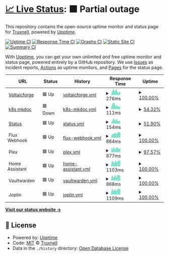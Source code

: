 # [📈 Live Status](https://Truxnell.github.io/upptime): <!--live status--> **🟧 Partial outage**

This repository contains the open-source uptime monitor and status page for [Truxnell](www.voltaicforge.com), powered by [Upptime](https://github.com/upptime/upptime).

[![Uptime CI](https://github.com/Truxnell/upptime/workflows/Uptime%20CI/badge.svg)](https://github.com/Truxnell/upptime/actions?query=workflow%3A%22Uptime+CI%22)
[![Response Time CI](https://github.com/Truxnell/upptime/workflows/Response%20Time%20CI/badge.svg)](https://github.com/Truxnell/upptime/actions?query=workflow%3A%22Response+Time+CI%22)
[![Graphs CI](https://github.com/Truxnell/upptime/workflows/Graphs%20CI/badge.svg)](https://github.com/Truxnell/upptime/actions?query=workflow%3A%22Graphs+CI%22)
[![Static Site CI](https://github.com/Truxnell/upptime/workflows/Static%20Site%20CI/badge.svg)](https://github.com/Truxnell/upptime/actions?query=workflow%3A%22Static+Site+CI%22)
[![Summary CI](https://github.com/Truxnell/upptime/workflows/Summary%20CI/badge.svg)](https://github.com/Truxnell/upptime/actions?query=workflow%3A%22Summary+CI%22)

With [Upptime](https://upptime.js.org), you can get your own unlimited and free uptime monitor and status page, powered entirely by a GitHub repository. We use [Issues](https://github.com/Truxnell/upptime/issues) as incident reports, [Actions](https://github.com/Truxnell/upptime/actions) as uptime monitors, and [Pages](https://Truxnell.github.io/upptime) for the status page.

<!--start: status pages-->
<!-- This summary is generated by Upptime (https://github.com/upptime/upptime) -->
<!-- Do not edit this manually, your changes will be overwritten -->
<!-- prettier-ignore -->
| URL | Status | History | Response Time | Uptime |
| --- | ------ | ------- | ------------- | ------ |
| <img alt="" src="https://favicons.githubusercontent.com/www.voltaicforge.com" height="13"> [Voltaicforge](https://www.voltaicforge.com) | 🟩 Up | [voltaicforge.yml](https://github.com/Truxnell/upptime/commits/HEAD/history/voltaicforge.yml) | <details><summary><img alt="Response time graph" src="./graphs/voltaicforge/response-time-week.png" height="20"> 276ms</summary><br><a href="https://status.voltaicforge.com/history/voltaicforge"><img alt="Response time 310" src="https://img.shields.io/endpoint?url=https%3A%2F%2Fraw.githubusercontent.com%2FTruxnell%2Fupptime%2FHEAD%2Fapi%2Fvoltaicforge%2Fresponse-time.json"></a><br><a href="https://status.voltaicforge.com/history/voltaicforge"><img alt="24-hour response time 256" src="https://img.shields.io/endpoint?url=https%3A%2F%2Fraw.githubusercontent.com%2FTruxnell%2Fupptime%2FHEAD%2Fapi%2Fvoltaicforge%2Fresponse-time-day.json"></a><br><a href="https://status.voltaicforge.com/history/voltaicforge"><img alt="7-day response time 276" src="https://img.shields.io/endpoint?url=https%3A%2F%2Fraw.githubusercontent.com%2FTruxnell%2Fupptime%2FHEAD%2Fapi%2Fvoltaicforge%2Fresponse-time-week.json"></a><br><a href="https://status.voltaicforge.com/history/voltaicforge"><img alt="30-day response time 314" src="https://img.shields.io/endpoint?url=https%3A%2F%2Fraw.githubusercontent.com%2FTruxnell%2Fupptime%2FHEAD%2Fapi%2Fvoltaicforge%2Fresponse-time-month.json"></a><br><a href="https://status.voltaicforge.com/history/voltaicforge"><img alt="1-year response time 310" src="https://img.shields.io/endpoint?url=https%3A%2F%2Fraw.githubusercontent.com%2FTruxnell%2Fupptime%2FHEAD%2Fapi%2Fvoltaicforge%2Fresponse-time-year.json"></a></details> | <details><summary><a href="https://status.voltaicforge.com/history/voltaicforge">100.00%</a></summary><a href="https://status.voltaicforge.com/history/voltaicforge"><img alt="All-time uptime 100.00%" src="https://img.shields.io/endpoint?url=https%3A%2F%2Fraw.githubusercontent.com%2FTruxnell%2Fupptime%2FHEAD%2Fapi%2Fvoltaicforge%2Fuptime.json"></a><br><a href="https://status.voltaicforge.com/history/voltaicforge"><img alt="24-hour uptime 100.00%" src="https://img.shields.io/endpoint?url=https%3A%2F%2Fraw.githubusercontent.com%2FTruxnell%2Fupptime%2FHEAD%2Fapi%2Fvoltaicforge%2Fuptime-day.json"></a><br><a href="https://status.voltaicforge.com/history/voltaicforge"><img alt="7-day uptime 100.00%" src="https://img.shields.io/endpoint?url=https%3A%2F%2Fraw.githubusercontent.com%2FTruxnell%2Fupptime%2FHEAD%2Fapi%2Fvoltaicforge%2Fuptime-week.json"></a><br><a href="https://status.voltaicforge.com/history/voltaicforge"><img alt="30-day uptime 100.00%" src="https://img.shields.io/endpoint?url=https%3A%2F%2Fraw.githubusercontent.com%2FTruxnell%2Fupptime%2FHEAD%2Fapi%2Fvoltaicforge%2Fuptime-month.json"></a><br><a href="https://status.voltaicforge.com/history/voltaicforge"><img alt="1-year uptime 100.00%" src="https://img.shields.io/endpoint?url=https%3A%2F%2Fraw.githubusercontent.com%2FTruxnell%2Fupptime%2FHEAD%2Fapi%2Fvoltaicforge%2Fuptime-year.json"></a></details>
| <img alt="" src="https://favicons.githubusercontent.com/k8s.voltaicforge.com" height="13"> [k8s mkdoc](https://k8s.voltaicforge.com) | 🟥 Down | [k8s-mkdoc.yml](https://github.com/Truxnell/upptime/commits/HEAD/history/k8s-mkdoc.yml) | <details><summary><img alt="Response time graph" src="./graphs/k8s-mkdoc/response-time-week.png" height="20"> 111ms</summary><br><a href="https://status.voltaicforge.com/history/k8s-mkdoc"><img alt="Response time 165" src="https://img.shields.io/endpoint?url=https%3A%2F%2Fraw.githubusercontent.com%2FTruxnell%2Fupptime%2FHEAD%2Fapi%2Fk8s-mkdoc%2Fresponse-time.json"></a><br><a href="https://status.voltaicforge.com/history/k8s-mkdoc"><img alt="24-hour response time 88" src="https://img.shields.io/endpoint?url=https%3A%2F%2Fraw.githubusercontent.com%2FTruxnell%2Fupptime%2FHEAD%2Fapi%2Fk8s-mkdoc%2Fresponse-time-day.json"></a><br><a href="https://status.voltaicforge.com/history/k8s-mkdoc"><img alt="7-day response time 111" src="https://img.shields.io/endpoint?url=https%3A%2F%2Fraw.githubusercontent.com%2FTruxnell%2Fupptime%2FHEAD%2Fapi%2Fk8s-mkdoc%2Fresponse-time-week.json"></a><br><a href="https://status.voltaicforge.com/history/k8s-mkdoc"><img alt="30-day response time 160" src="https://img.shields.io/endpoint?url=https%3A%2F%2Fraw.githubusercontent.com%2FTruxnell%2Fupptime%2FHEAD%2Fapi%2Fk8s-mkdoc%2Fresponse-time-month.json"></a><br><a href="https://status.voltaicforge.com/history/k8s-mkdoc"><img alt="1-year response time 165" src="https://img.shields.io/endpoint?url=https%3A%2F%2Fraw.githubusercontent.com%2FTruxnell%2Fupptime%2FHEAD%2Fapi%2Fk8s-mkdoc%2Fresponse-time-year.json"></a></details> | <details><summary><a href="https://status.voltaicforge.com/history/k8s-mkdoc">54.32%</a></summary><a href="https://status.voltaicforge.com/history/k8s-mkdoc"><img alt="All-time uptime 91.09%" src="https://img.shields.io/endpoint?url=https%3A%2F%2Fraw.githubusercontent.com%2FTruxnell%2Fupptime%2FHEAD%2Fapi%2Fk8s-mkdoc%2Fuptime.json"></a><br><a href="https://status.voltaicforge.com/history/k8s-mkdoc"><img alt="24-hour uptime 0.00%" src="https://img.shields.io/endpoint?url=https%3A%2F%2Fraw.githubusercontent.com%2FTruxnell%2Fupptime%2FHEAD%2Fapi%2Fk8s-mkdoc%2Fuptime-day.json"></a><br><a href="https://status.voltaicforge.com/history/k8s-mkdoc"><img alt="7-day uptime 54.32%" src="https://img.shields.io/endpoint?url=https%3A%2F%2Fraw.githubusercontent.com%2FTruxnell%2Fupptime%2FHEAD%2Fapi%2Fk8s-mkdoc%2Fuptime-week.json"></a><br><a href="https://status.voltaicforge.com/history/k8s-mkdoc"><img alt="30-day uptime 89.49%" src="https://img.shields.io/endpoint?url=https%3A%2F%2Fraw.githubusercontent.com%2FTruxnell%2Fupptime%2FHEAD%2Fapi%2Fk8s-mkdoc%2Fuptime-month.json"></a><br><a href="https://status.voltaicforge.com/history/k8s-mkdoc"><img alt="1-year uptime 91.09%" src="https://img.shields.io/endpoint?url=https%3A%2F%2Fraw.githubusercontent.com%2FTruxnell%2Fupptime%2FHEAD%2Fapi%2Fk8s-mkdoc%2Fuptime-year.json"></a></details>
| <img alt="" src="https://favicons.githubusercontent.com/status.voltaicforge.com" height="13"> [Status](https://status.voltaicforge.com) | 🟩 Up | [status.yml](https://github.com/Truxnell/upptime/commits/HEAD/history/status.yml) | <details><summary><img alt="Response time graph" src="./graphs/status/response-time-week.png" height="20"> 154ms</summary><br><a href="https://status.voltaicforge.com/history/status"><img alt="Response time 167" src="https://img.shields.io/endpoint?url=https%3A%2F%2Fraw.githubusercontent.com%2FTruxnell%2Fupptime%2FHEAD%2Fapi%2Fstatus%2Fresponse-time.json"></a><br><a href="https://status.voltaicforge.com/history/status"><img alt="24-hour response time 106" src="https://img.shields.io/endpoint?url=https%3A%2F%2Fraw.githubusercontent.com%2FTruxnell%2Fupptime%2FHEAD%2Fapi%2Fstatus%2Fresponse-time-day.json"></a><br><a href="https://status.voltaicforge.com/history/status"><img alt="7-day response time 154" src="https://img.shields.io/endpoint?url=https%3A%2F%2Fraw.githubusercontent.com%2FTruxnell%2Fupptime%2FHEAD%2Fapi%2Fstatus%2Fresponse-time-week.json"></a><br><a href="https://status.voltaicforge.com/history/status"><img alt="30-day response time 166" src="https://img.shields.io/endpoint?url=https%3A%2F%2Fraw.githubusercontent.com%2FTruxnell%2Fupptime%2FHEAD%2Fapi%2Fstatus%2Fresponse-time-month.json"></a><br><a href="https://status.voltaicforge.com/history/status"><img alt="1-year response time 167" src="https://img.shields.io/endpoint?url=https%3A%2F%2Fraw.githubusercontent.com%2FTruxnell%2Fupptime%2FHEAD%2Fapi%2Fstatus%2Fresponse-time-year.json"></a></details> | <details><summary><a href="https://status.voltaicforge.com/history/status">51.90%</a></summary><a href="https://status.voltaicforge.com/history/status"><img alt="All-time uptime 46.58%" src="https://img.shields.io/endpoint?url=https%3A%2F%2Fraw.githubusercontent.com%2FTruxnell%2Fupptime%2FHEAD%2Fapi%2Fstatus%2Fuptime.json"></a><br><a href="https://status.voltaicforge.com/history/status"><img alt="24-hour uptime 0.00%" src="https://img.shields.io/endpoint?url=https%3A%2F%2Fraw.githubusercontent.com%2FTruxnell%2Fupptime%2FHEAD%2Fapi%2Fstatus%2Fuptime-day.json"></a><br><a href="https://status.voltaicforge.com/history/status"><img alt="7-day uptime 51.90%" src="https://img.shields.io/endpoint?url=https%3A%2F%2Fraw.githubusercontent.com%2FTruxnell%2Fupptime%2FHEAD%2Fapi%2Fstatus%2Fuptime-week.json"></a><br><a href="https://status.voltaicforge.com/history/status"><img alt="30-day uptime 71.71%" src="https://img.shields.io/endpoint?url=https%3A%2F%2Fraw.githubusercontent.com%2FTruxnell%2Fupptime%2FHEAD%2Fapi%2Fstatus%2Fuptime-month.json"></a><br><a href="https://status.voltaicforge.com/history/status"><img alt="1-year uptime 46.58%" src="https://img.shields.io/endpoint?url=https%3A%2F%2Fraw.githubusercontent.com%2FTruxnell%2Fupptime%2FHEAD%2Fapi%2Fstatus%2Fuptime-year.json"></a></details>
| <img alt="" src="https://favicons.githubusercontent.com/null" height="13"> Flux Webhook | 🟩 Up | [flux-webhook.yml](https://github.com/Truxnell/upptime/commits/HEAD/history/flux-webhook.yml) | <details><summary><img alt="Response time graph" src="./graphs/flux-webhook/response-time-week.png" height="20"> 864ms</summary><br><a href="https://status.voltaicforge.com/history/flux-webhook"><img alt="Response time 1139" src="https://img.shields.io/endpoint?url=https%3A%2F%2Fraw.githubusercontent.com%2FTruxnell%2Fupptime%2FHEAD%2Fapi%2Fflux-webhook%2Fresponse-time.json"></a><br><a href="https://status.voltaicforge.com/history/flux-webhook"><img alt="24-hour response time 966" src="https://img.shields.io/endpoint?url=https%3A%2F%2Fraw.githubusercontent.com%2FTruxnell%2Fupptime%2FHEAD%2Fapi%2Fflux-webhook%2Fresponse-time-day.json"></a><br><a href="https://status.voltaicforge.com/history/flux-webhook"><img alt="7-day response time 864" src="https://img.shields.io/endpoint?url=https%3A%2F%2Fraw.githubusercontent.com%2FTruxnell%2Fupptime%2FHEAD%2Fapi%2Fflux-webhook%2Fresponse-time-week.json"></a><br><a href="https://status.voltaicforge.com/history/flux-webhook"><img alt="30-day response time 1378" src="https://img.shields.io/endpoint?url=https%3A%2F%2Fraw.githubusercontent.com%2FTruxnell%2Fupptime%2FHEAD%2Fapi%2Fflux-webhook%2Fresponse-time-month.json"></a><br><a href="https://status.voltaicforge.com/history/flux-webhook"><img alt="1-year response time 1139" src="https://img.shields.io/endpoint?url=https%3A%2F%2Fraw.githubusercontent.com%2FTruxnell%2Fupptime%2FHEAD%2Fapi%2Fflux-webhook%2Fresponse-time-year.json"></a></details> | <details><summary><a href="https://status.voltaicforge.com/history/flux-webhook">100.00%</a></summary><a href="https://status.voltaicforge.com/history/flux-webhook"><img alt="All-time uptime 92.07%" src="https://img.shields.io/endpoint?url=https%3A%2F%2Fraw.githubusercontent.com%2FTruxnell%2Fupptime%2FHEAD%2Fapi%2Fflux-webhook%2Fuptime.json"></a><br><a href="https://status.voltaicforge.com/history/flux-webhook"><img alt="24-hour uptime 100.00%" src="https://img.shields.io/endpoint?url=https%3A%2F%2Fraw.githubusercontent.com%2FTruxnell%2Fupptime%2FHEAD%2Fapi%2Fflux-webhook%2Fuptime-day.json"></a><br><a href="https://status.voltaicforge.com/history/flux-webhook"><img alt="7-day uptime 100.00%" src="https://img.shields.io/endpoint?url=https%3A%2F%2Fraw.githubusercontent.com%2FTruxnell%2Fupptime%2FHEAD%2Fapi%2Fflux-webhook%2Fuptime-week.json"></a><br><a href="https://status.voltaicforge.com/history/flux-webhook"><img alt="30-day uptime 96.68%" src="https://img.shields.io/endpoint?url=https%3A%2F%2Fraw.githubusercontent.com%2FTruxnell%2Fupptime%2FHEAD%2Fapi%2Fflux-webhook%2Fuptime-month.json"></a><br><a href="https://status.voltaicforge.com/history/flux-webhook"><img alt="1-year uptime 92.07%" src="https://img.shields.io/endpoint?url=https%3A%2F%2Fraw.githubusercontent.com%2FTruxnell%2Fupptime%2FHEAD%2Fapi%2Fflux-webhook%2Fuptime-year.json"></a></details>
| <img alt="" src="https://favicons.githubusercontent.com/null" height="13"> Plex | 🟩 Up | [plex.yml](https://github.com/Truxnell/upptime/commits/HEAD/history/plex.yml) | <details><summary><img alt="Response time graph" src="./graphs/plex/response-time-week.png" height="20"> 877ms</summary><br><a href="https://status.voltaicforge.com/history/plex"><img alt="Response time 1252" src="https://img.shields.io/endpoint?url=https%3A%2F%2Fraw.githubusercontent.com%2FTruxnell%2Fupptime%2FHEAD%2Fapi%2Fplex%2Fresponse-time.json"></a><br><a href="https://status.voltaicforge.com/history/plex"><img alt="24-hour response time 843" src="https://img.shields.io/endpoint?url=https%3A%2F%2Fraw.githubusercontent.com%2FTruxnell%2Fupptime%2FHEAD%2Fapi%2Fplex%2Fresponse-time-day.json"></a><br><a href="https://status.voltaicforge.com/history/plex"><img alt="7-day response time 877" src="https://img.shields.io/endpoint?url=https%3A%2F%2Fraw.githubusercontent.com%2FTruxnell%2Fupptime%2FHEAD%2Fapi%2Fplex%2Fresponse-time-week.json"></a><br><a href="https://status.voltaicforge.com/history/plex"><img alt="30-day response time 1285" src="https://img.shields.io/endpoint?url=https%3A%2F%2Fraw.githubusercontent.com%2FTruxnell%2Fupptime%2FHEAD%2Fapi%2Fplex%2Fresponse-time-month.json"></a><br><a href="https://status.voltaicforge.com/history/plex"><img alt="1-year response time 1252" src="https://img.shields.io/endpoint?url=https%3A%2F%2Fraw.githubusercontent.com%2FTruxnell%2Fupptime%2FHEAD%2Fapi%2Fplex%2Fresponse-time-year.json"></a></details> | <details><summary><a href="https://status.voltaicforge.com/history/plex">97.57%</a></summary><a href="https://status.voltaicforge.com/history/plex"><img alt="All-time uptime 85.46%" src="https://img.shields.io/endpoint?url=https%3A%2F%2Fraw.githubusercontent.com%2FTruxnell%2Fupptime%2FHEAD%2Fapi%2Fplex%2Fuptime.json"></a><br><a href="https://status.voltaicforge.com/history/plex"><img alt="24-hour uptime 84.58%" src="https://img.shields.io/endpoint?url=https%3A%2F%2Fraw.githubusercontent.com%2FTruxnell%2Fupptime%2FHEAD%2Fapi%2Fplex%2Fuptime-day.json"></a><br><a href="https://status.voltaicforge.com/history/plex"><img alt="7-day uptime 97.57%" src="https://img.shields.io/endpoint?url=https%3A%2F%2Fraw.githubusercontent.com%2FTruxnell%2Fupptime%2FHEAD%2Fapi%2Fplex%2Fuptime-week.json"></a><br><a href="https://status.voltaicforge.com/history/plex"><img alt="30-day uptime 90.68%" src="https://img.shields.io/endpoint?url=https%3A%2F%2Fraw.githubusercontent.com%2FTruxnell%2Fupptime%2FHEAD%2Fapi%2Fplex%2Fuptime-month.json"></a><br><a href="https://status.voltaicforge.com/history/plex"><img alt="1-year uptime 85.46%" src="https://img.shields.io/endpoint?url=https%3A%2F%2Fraw.githubusercontent.com%2FTruxnell%2Fupptime%2FHEAD%2Fapi%2Fplex%2Fuptime-year.json"></a></details>
| <img alt="" src="https://favicons.githubusercontent.com/null" height="13"> Home Assistant | 🟩 Up | [home-assistant.yml](https://github.com/Truxnell/upptime/commits/HEAD/history/home-assistant.yml) | <details><summary><img alt="Response time graph" src="./graphs/home-assistant/response-time-week.png" height="20"> 1103ms</summary><br><a href="https://status.voltaicforge.com/history/home-assistant"><img alt="Response time 1252" src="https://img.shields.io/endpoint?url=https%3A%2F%2Fraw.githubusercontent.com%2FTruxnell%2Fupptime%2FHEAD%2Fapi%2Fhome-assistant%2Fresponse-time.json"></a><br><a href="https://status.voltaicforge.com/history/home-assistant"><img alt="24-hour response time 1341" src="https://img.shields.io/endpoint?url=https%3A%2F%2Fraw.githubusercontent.com%2FTruxnell%2Fupptime%2FHEAD%2Fapi%2Fhome-assistant%2Fresponse-time-day.json"></a><br><a href="https://status.voltaicforge.com/history/home-assistant"><img alt="7-day response time 1103" src="https://img.shields.io/endpoint?url=https%3A%2F%2Fraw.githubusercontent.com%2FTruxnell%2Fupptime%2FHEAD%2Fapi%2Fhome-assistant%2Fresponse-time-week.json"></a><br><a href="https://status.voltaicforge.com/history/home-assistant"><img alt="30-day response time 1356" src="https://img.shields.io/endpoint?url=https%3A%2F%2Fraw.githubusercontent.com%2FTruxnell%2Fupptime%2FHEAD%2Fapi%2Fhome-assistant%2Fresponse-time-month.json"></a><br><a href="https://status.voltaicforge.com/history/home-assistant"><img alt="1-year response time 1252" src="https://img.shields.io/endpoint?url=https%3A%2F%2Fraw.githubusercontent.com%2FTruxnell%2Fupptime%2FHEAD%2Fapi%2Fhome-assistant%2Fresponse-time-year.json"></a></details> | <details><summary><a href="https://status.voltaicforge.com/history/home-assistant">100.00%</a></summary><a href="https://status.voltaicforge.com/history/home-assistant"><img alt="All-time uptime 92.53%" src="https://img.shields.io/endpoint?url=https%3A%2F%2Fraw.githubusercontent.com%2FTruxnell%2Fupptime%2FHEAD%2Fapi%2Fhome-assistant%2Fuptime.json"></a><br><a href="https://status.voltaicforge.com/history/home-assistant"><img alt="24-hour uptime 100.00%" src="https://img.shields.io/endpoint?url=https%3A%2F%2Fraw.githubusercontent.com%2FTruxnell%2Fupptime%2FHEAD%2Fapi%2Fhome-assistant%2Fuptime-day.json"></a><br><a href="https://status.voltaicforge.com/history/home-assistant"><img alt="7-day uptime 100.00%" src="https://img.shields.io/endpoint?url=https%3A%2F%2Fraw.githubusercontent.com%2FTruxnell%2Fupptime%2FHEAD%2Fapi%2Fhome-assistant%2Fuptime-week.json"></a><br><a href="https://status.voltaicforge.com/history/home-assistant"><img alt="30-day uptime 98.13%" src="https://img.shields.io/endpoint?url=https%3A%2F%2Fraw.githubusercontent.com%2FTruxnell%2Fupptime%2FHEAD%2Fapi%2Fhome-assistant%2Fuptime-month.json"></a><br><a href="https://status.voltaicforge.com/history/home-assistant"><img alt="1-year uptime 92.53%" src="https://img.shields.io/endpoint?url=https%3A%2F%2Fraw.githubusercontent.com%2FTruxnell%2Fupptime%2FHEAD%2Fapi%2Fhome-assistant%2Fuptime-year.json"></a></details>
| <img alt="" src="https://favicons.githubusercontent.com/null" height="13"> Vaultwarden | 🟩 Up | [vaultwarden.yml](https://github.com/Truxnell/upptime/commits/HEAD/history/vaultwarden.yml) | <details><summary><img alt="Response time graph" src="./graphs/vaultwarden/response-time-week.png" height="20"> 868ms</summary><br><a href="https://status.voltaicforge.com/history/vaultwarden"><img alt="Response time 830" src="https://img.shields.io/endpoint?url=https%3A%2F%2Fraw.githubusercontent.com%2FTruxnell%2Fupptime%2FHEAD%2Fapi%2Fvaultwarden%2Fresponse-time.json"></a><br><a href="https://status.voltaicforge.com/history/vaultwarden"><img alt="24-hour response time 973" src="https://img.shields.io/endpoint?url=https%3A%2F%2Fraw.githubusercontent.com%2FTruxnell%2Fupptime%2FHEAD%2Fapi%2Fvaultwarden%2Fresponse-time-day.json"></a><br><a href="https://status.voltaicforge.com/history/vaultwarden"><img alt="7-day response time 868" src="https://img.shields.io/endpoint?url=https%3A%2F%2Fraw.githubusercontent.com%2FTruxnell%2Fupptime%2FHEAD%2Fapi%2Fvaultwarden%2Fresponse-time-week.json"></a><br><a href="https://status.voltaicforge.com/history/vaultwarden"><img alt="30-day response time 778" src="https://img.shields.io/endpoint?url=https%3A%2F%2Fraw.githubusercontent.com%2FTruxnell%2Fupptime%2FHEAD%2Fapi%2Fvaultwarden%2Fresponse-time-month.json"></a><br><a href="https://status.voltaicforge.com/history/vaultwarden"><img alt="1-year response time 830" src="https://img.shields.io/endpoint?url=https%3A%2F%2Fraw.githubusercontent.com%2FTruxnell%2Fupptime%2FHEAD%2Fapi%2Fvaultwarden%2Fresponse-time-year.json"></a></details> | <details><summary><a href="https://status.voltaicforge.com/history/vaultwarden">100.00%</a></summary><a href="https://status.voltaicforge.com/history/vaultwarden"><img alt="All-time uptime 92.85%" src="https://img.shields.io/endpoint?url=https%3A%2F%2Fraw.githubusercontent.com%2FTruxnell%2Fupptime%2FHEAD%2Fapi%2Fvaultwarden%2Fuptime.json"></a><br><a href="https://status.voltaicforge.com/history/vaultwarden"><img alt="24-hour uptime 100.00%" src="https://img.shields.io/endpoint?url=https%3A%2F%2Fraw.githubusercontent.com%2FTruxnell%2Fupptime%2FHEAD%2Fapi%2Fvaultwarden%2Fuptime-day.json"></a><br><a href="https://status.voltaicforge.com/history/vaultwarden"><img alt="7-day uptime 100.00%" src="https://img.shields.io/endpoint?url=https%3A%2F%2Fraw.githubusercontent.com%2FTruxnell%2Fupptime%2FHEAD%2Fapi%2Fvaultwarden%2Fuptime-week.json"></a><br><a href="https://status.voltaicforge.com/history/vaultwarden"><img alt="30-day uptime 98.40%" src="https://img.shields.io/endpoint?url=https%3A%2F%2Fraw.githubusercontent.com%2FTruxnell%2Fupptime%2FHEAD%2Fapi%2Fvaultwarden%2Fuptime-month.json"></a><br><a href="https://status.voltaicforge.com/history/vaultwarden"><img alt="1-year uptime 92.85%" src="https://img.shields.io/endpoint?url=https%3A%2F%2Fraw.githubusercontent.com%2FTruxnell%2Fupptime%2FHEAD%2Fapi%2Fvaultwarden%2Fuptime-year.json"></a></details>
| <img alt="" src="https://favicons.githubusercontent.com/null" height="13"> Joplin | 🟩 Up | [joplin.yml](https://github.com/Truxnell/upptime/commits/HEAD/history/joplin.yml) | <details><summary><img alt="Response time graph" src="./graphs/joplin/response-time-week.png" height="20"> 1109ms</summary><br><a href="https://status.voltaicforge.com/history/joplin"><img alt="Response time 1233" src="https://img.shields.io/endpoint?url=https%3A%2F%2Fraw.githubusercontent.com%2FTruxnell%2Fupptime%2FHEAD%2Fapi%2Fjoplin%2Fresponse-time.json"></a><br><a href="https://status.voltaicforge.com/history/joplin"><img alt="24-hour response time 1244" src="https://img.shields.io/endpoint?url=https%3A%2F%2Fraw.githubusercontent.com%2FTruxnell%2Fupptime%2FHEAD%2Fapi%2Fjoplin%2Fresponse-time-day.json"></a><br><a href="https://status.voltaicforge.com/history/joplin"><img alt="7-day response time 1109" src="https://img.shields.io/endpoint?url=https%3A%2F%2Fraw.githubusercontent.com%2FTruxnell%2Fupptime%2FHEAD%2Fapi%2Fjoplin%2Fresponse-time-week.json"></a><br><a href="https://status.voltaicforge.com/history/joplin"><img alt="30-day response time 1334" src="https://img.shields.io/endpoint?url=https%3A%2F%2Fraw.githubusercontent.com%2FTruxnell%2Fupptime%2FHEAD%2Fapi%2Fjoplin%2Fresponse-time-month.json"></a><br><a href="https://status.voltaicforge.com/history/joplin"><img alt="1-year response time 1233" src="https://img.shields.io/endpoint?url=https%3A%2F%2Fraw.githubusercontent.com%2FTruxnell%2Fupptime%2FHEAD%2Fapi%2Fjoplin%2Fresponse-time-year.json"></a></details> | <details><summary><a href="https://status.voltaicforge.com/history/joplin">100.00%</a></summary><a href="https://status.voltaicforge.com/history/joplin"><img alt="All-time uptime 92.66%" src="https://img.shields.io/endpoint?url=https%3A%2F%2Fraw.githubusercontent.com%2FTruxnell%2Fupptime%2FHEAD%2Fapi%2Fjoplin%2Fuptime.json"></a><br><a href="https://status.voltaicforge.com/history/joplin"><img alt="24-hour uptime 100.00%" src="https://img.shields.io/endpoint?url=https%3A%2F%2Fraw.githubusercontent.com%2FTruxnell%2Fupptime%2FHEAD%2Fapi%2Fjoplin%2Fuptime-day.json"></a><br><a href="https://status.voltaicforge.com/history/joplin"><img alt="7-day uptime 100.00%" src="https://img.shields.io/endpoint?url=https%3A%2F%2Fraw.githubusercontent.com%2FTruxnell%2Fupptime%2FHEAD%2Fapi%2Fjoplin%2Fuptime-week.json"></a><br><a href="https://status.voltaicforge.com/history/joplin"><img alt="30-day uptime 98.33%" src="https://img.shields.io/endpoint?url=https%3A%2F%2Fraw.githubusercontent.com%2FTruxnell%2Fupptime%2FHEAD%2Fapi%2Fjoplin%2Fuptime-month.json"></a><br><a href="https://status.voltaicforge.com/history/joplin"><img alt="1-year uptime 92.66%" src="https://img.shields.io/endpoint?url=https%3A%2F%2Fraw.githubusercontent.com%2FTruxnell%2Fupptime%2FHEAD%2Fapi%2Fjoplin%2Fuptime-year.json"></a></details>

<!--end: status pages-->

[**Visit our status website →**](https://Truxnell.github.io/upptime)

## 📄 License

- Powered by: [Upptime](https://github.com/upptime/upptime)
- Code: [MIT](./LICENSE) © [Truxnell](www.voltaicforge.com)
- Data in the `./history` directory: [Open Database License](https://opendatacommons.org/licenses/odbl/1-0/)
